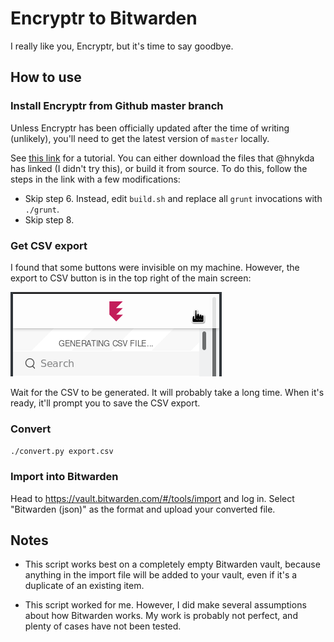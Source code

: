 # Encryptr to Bitwarden

I really like you, Encryptr, but it's time to say goodbye.

## How to use

### Install Encryptr from Github master branch

Unless Encryptr has been officially updated after the time of writing (unlikely), you'll need to get the latest version of `master` locally.

See [this link](https://github.com/SpiderOak/Encryptr/issues/295#issuecomment-322449705) for a tutorial. You can either download the files that @hnykda has linked (I didn't try this), or build it from source. To do this, follow the steps in the link with a few modifications:

* Skip step 6. Instead, edit `build.sh` and replace all `grunt` invocations with `./grunt`.
* Skip step 8.

### Get CSV export

I found that some buttons were invisible on my machine. However, the export to CSV button is in the top right of the main screen:

![](csv-export-button.png)

Wait for the CSV to be generated. It will probably take a long time. When it's ready, it'll prompt you to save the CSV export.

### Convert

`./convert.py export.csv`

### Import into Bitwarden

Head to https://vault.bitwarden.com/#/tools/import and log in. Select "Bitwarden (json)" as the format and upload your converted file.

## Notes

* This script works best on a completely empty Bitwarden vault, because anything in the import file will be added to your vault, even if it's a duplicate of an existing item.

* This script worked for me. However, I did make several assumptions about how Bitwarden works. My work is probably not perfect, and plenty of cases have not been tested.
